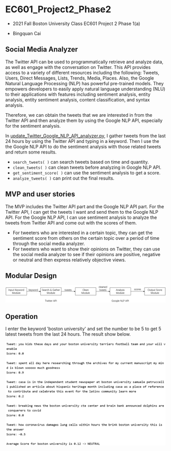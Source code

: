 # EC601_Project2_Phase2

- 2021 Fall Boston University Class EC601 Project 2 Phase 1(a)

- Bingquan Cai

## Social Media Analyzer

The Twitter API can be used to programmatically retrieve and analyze data, as well as engage with the conversation on Twitter. This API provides access to a variety of different resources including the following: Tweets, Users, Direct Messages, Lists, Trends, Media, Places. Also, the Google Natural Language Processing (NLP) has powerful pre-trained models. They empowers developers to easily apply natural language understanding (NLU) to their applications with features including sentiment analysis, entity analysis, entity sentiment analysis, content classification, and syntax analysis.

Therefore, we can obtain the tweets that we are interested in from the Twitter API and then analyze them by using the Google NLP API, especially for the sentiment analysis.

In [update_Twitter_Google_NLP_API_analyzer.py](https://github.com/BingquanCai/EC601_Project2/blob/main/Phase2/update_Twitter_Google_NLP_API_analyzer.py), I gather tweets from the last 24 hours by using the Twitter API and typing in a keyword. Then I use the the Google NLP API to do the sentiment analysis with those related tweets and return some results.

- `search_tweets( )` can search tweets based on time and quantity.
- `clean_tweets( )` can clean tweets before analyzing in Google NLP API.
- `get_sentiment_score( )` can use the sentiment analysis to get a score.
- `analyze_tweets( )` can print out the final results.

## MVP and user stories

The MVP includes the Twitter API part and the Google NLP API part. For the Twitter API, I can get the tweets I want and send them to the Google NLP API. For the Google NLP API, I can use sentiment analysis to analyze the tweets from Twitter API and come out with the scores of them.

- For tweeters who are interested in a certain topic, they can get the sentiment score from others on the certain topic over a period of time through the social media analyzer.
- For tweeters who want to show their opinions on Twitter, they can use the social media analyzer to see if their opinions are positive, negative or neutral and then express relatively objective views.

## Modular Design

![](https://raw.githubusercontent.com/BingquanCai/EC601_Project2/main/Phase2/modular%20design.png)

## Operation

I enter the keyword 'boston university' and set the number to be 5 to get 5 latest tweets from the last 24 hours. The result show below.

![](https://raw.githubusercontent.com/BingquanCai/EC601_Project2/main/Phase2/result.png)
